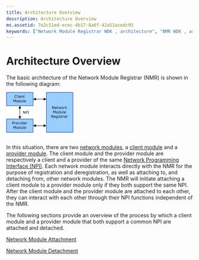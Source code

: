 ```yaml
---
title: Architecture Overview
description: Architecture Overview
ms.assetid: 7e2c51ed-ecec-4b17-8a6f-42a51acedc95
keywords: ["Network Module Registrar WDK , architecture", "NMR WDK , architecture", "architecture WDK Network Module Registrar"]
---
```


# Architecture Overview


The basic architecture of the Network Module Registrar (NMR) is shown in the following diagram:

![diagram illustrating the basic architecture of the network module registrar (nmr)](images/nmrarch.png)

```

```

In this situation, there are two [network modules](network-module.md), a [client module](client-module.md) and a [provider module](provider-module.md). The client module and the provider module are respectively a client and a provider of the same [Network Programming Interface (NPI)](network-programming-interface.md). Each network module interacts directly with the NMR for the purpose of registration and deregistration, as well as attaching to, and detaching from, other network modules. The NMR will initiate attaching a client module to a provider module only if they both support the same NPI. After the client module and the provider module are attached to each other, they can interact with each other through their NPI functions independent of the NMR.

The following sections provide an overview of the process by which a client module and a provider module that both support a common NPI are attached and detached.

[Network Module Attachment](network-module-attachment.md)

[Network Module Detachment](network-module-detachment.md)

 

 





